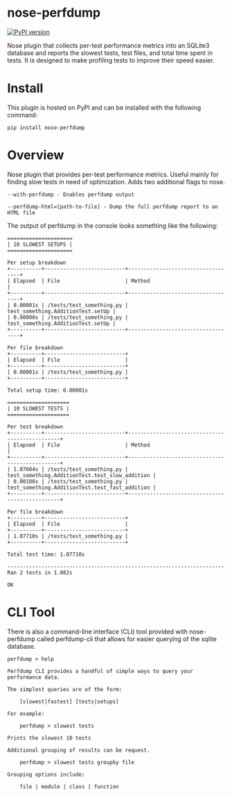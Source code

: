 nose-perfdump
=============

[![PyPI version](https://img.shields.io/pypi/v/nose-perfdump.svg)](http://badge.fury.io/py/nose-perfdump)

Nose plugin that collects per-test performance metrics into an SQLite3 database and reports the slowest tests, test files, and total time
spent in tests. It is designed to make profiling tests to improve their speed
easier.

# Install

This plugin is hosted on PyPI and can be installed with the following command:

    pip install nose-perfdump

# Overview

Nose plugin that provides per-test performance metrics. Useful mainly for
finding slow tests in need of optimization. Adds two additional flags to
nose.

    --with-perfdump - Enables perfdump output

    --perfdump-html=[path-to-file] - Dump the full perfdump report to an HTML file

The output of perfdump in the console looks something like the following:
    
    =====================
    | 10 SLOWEST SETUPS |
    =====================
    
    Per setup breakdown
    +----------+--------------------------+-----------------------------------+
    | Elapsed  | File                     | Method                            |
    +----------+--------------------------+-----------------------------------+
    | 0.00001s | /tests/test_something.py | test_something.AdditionTest.setUp |
    | 0.00000s | /tests/test_something.py | test_something.AdditionTest.setUp |
    +----------+--------------------------+-----------------------------------+
    
    Per file breakdown
    +----------+--------------------------+
    | Elapsed  | File                     |
    +----------+--------------------------+
    | 0.00001s | /tests/test_something.py |
    +----------+--------------------------+
    
    Total setup time: 0.00001s

    ====================
    | 10 SLOWEST TESTS |
    ====================

    Per test breakdown
    +----------+--------------------------+------------------------------------------------+
    | Elapsed  | File                     | Method                                         |
    +----------+--------------------------+------------------------------------------------+
    | 1.07604s | /tests/test_something.py | test_something.AdditionTest.test_slow_addition |
    | 0.00106s | /tests/test_something.py | test_something.AdditionTest.test_fast_addition |
    +----------+--------------------------+------------------------------------------------+
    
    Per file breakdown
    +----------+--------------------------+
    | Elapsed  | File                     |
    +----------+--------------------------+
    | 1.07710s | /tests/test_something.py |
    +----------+--------------------------+
    
    Total test time: 1.07710s
    
    ----------------------------------------------------------------------
    Ran 2 tests in 1.082s

    OK

# CLI Tool

There is also a command-line interface (CLI) tool provided with nose-perfdump
called perfdump-cli that allows for easier querying of the sqlite database.
    
    perfdump > help
    
    Perfdump CLI provides a handful of simple ways to query your
    performance data.
    
    The simplest queries are of the form:
    
	    [slowest|fastest] [tests|setups]
    
    For example:
    
	    perfdump > slowest tests
    
    Prints the slowest 10 tests
    
    Additional grouping of results can be request.
    
	    perfdump > slowest tests groupby file
    
    Grouping options include:
    
	    file | module | class | function
